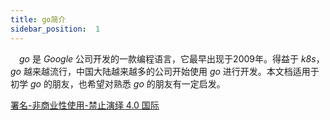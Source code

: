 ```yaml
---
title: go简介
sidebar_position:  1
---
```


 _go_ 是 _Google_ 公司开发的一款编程语言，它最早出现于2009年。得益于 _k8s_，_go_ 越来越流行，中国大陆越来越多的公司开始使用 _go_ 进行开发。本文档适用于初学 _go_ 的朋友，也希望对熟悉 _go_ 的朋友有一定启发。

[署名-非商业性使用-禁止演绎 4.0 国际](https://creativecommons.org/licenses/by-nc-nd/4.0/deed.zh)
